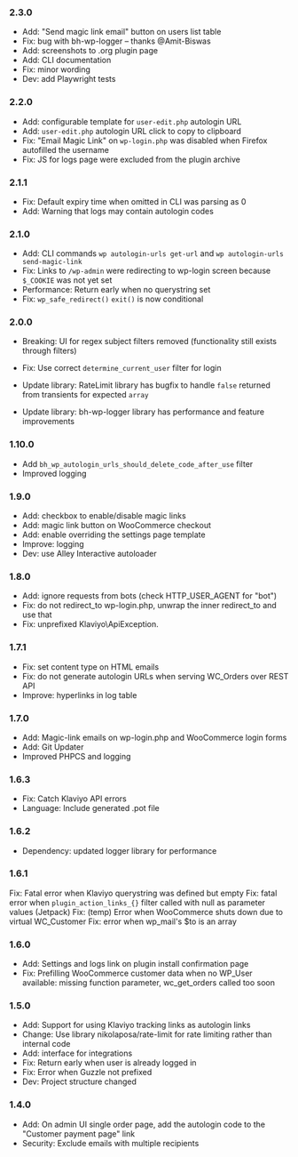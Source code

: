### 2.3.0

* Add: "Send magic link email" button on users list table
* Fix: bug with bh-wp-logger – thanks @Amit-Biswas
* Add: screenshots to .org plugin page
* Add: CLI documentation
* Fix: minor wording
* Dev: add Playwright tests

### 2.2.0

* Add: configurable template for `user-edit.php` autologin URL
* Add: `user-edit.php` autologin URL click to copy to clipboard
* Fix: "Email Magic Link" on `wp-login.php` was disabled when Firefox autofilled the username
* Fix: JS for logs page were excluded from the plugin archive

### 2.1.1

* Fix: Default expiry time when omitted in CLI was parsing as 0
* Add: Warning that logs may contain autologin codes

### 2.1.0

* Add: CLI commands `wp autologin-urls get-url` and `wp autologin-urls send-magic-link`
* Fix: Links to `/wp-admin` were redirecting to wp-login screen because `$_COOKIE` was not yet set
* Performance: Return early when no querystring set
* Fix: `wp_safe_redirect()` `exit()` is now conditional

### 2.0.0

* Breaking: UI for regex subject filters removed (functionality still exists through filters)
* Fix: Use correct `determine_current_user` filter for login

* Update library: RateLimit library has bugfix to handle `false` returned from transients for expected `array`
* Update library: bh-wp-logger library has performance and feature improvements

### 1.10.0

* Add `bh_wp_autologin_urls_should_delete_code_after_use` filter
* Improved logging

### 1.9.0

* Add: checkbox to enable/disable magic links
* Add: magic link button on WooCommerce checkout
* Add: enable overriding the settings page template
* Improve: logging
* Dev: use Alley Interactive autoloader

### 1.8.0

* Add: ignore requests from bots (check HTTP_USER_AGENT for "bot")
* Fix: do not redirect_to wp-login.php, unwrap the inner redirect_to and use that
* Fix: unprefixed Klaviyo\ApiException.
    
### 1.7.1

* Fix: set content type on HTML emails
* Fix: do not generate autologin URLs when serving WC_Orders over REST API
* Improve: hyperlinks in log table

### 1.7.0

* Add: Magic-link emails on wp-login.php and WooCommerce login forms
* Add: Git Updater
* Improved PHPCS and logging

### 1.6.3

* Fix: Catch Klaviyo API errors
* Language: Include generated .pot file

### 1.6.2

* Dependency: updated logger library for performance

### 1.6.1

Fix: Fatal error when Klaviyo querystring was defined but empty
Fix: fatal error when `plugin_action_links_{}` filter called with null as parameter values (Jetpack)
Fix: (temp) Error when WooCommerce shuts down due to virtual WC_Customer
Fix: error when wp_mail's $to is an array

### 1.6.0

* Add: Settings and logs link on plugin install confirmation page
* Fix: Prefilling WooCommerce customer data when no WP_User available: missing function parameter, wc_get_orders called too soon 

### 1.5.0

* Add: Support for using Klaviyo tracking links as autologin links
* Change: Use library nikolaposa/rate-limit for rate limiting rather than internal code
* Add: interface for integrations
* Fix: Return early when user is already logged in
* Fix: Error when Guzzle not prefixed
* Dev: Project structure changed

### 1.4.0

* Add: On admin UI single order page, add the autologin code to the "Customer payment page" link
* Security: Exclude emails with multiple recipients